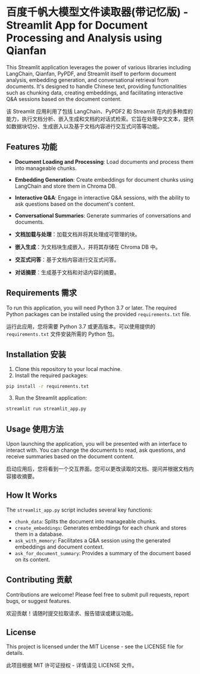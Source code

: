 # 百度千帆大模型文件读取器(带记忆版) - Streamlit App for Document Processing and Analysis using Qianfan

This Streamlit application leverages the power of various libraries including LangChain, Qianfan, PyPDF, and Streamlit itself to perform document analysis, embedding generation, and conversational retrieval from documents. It's designed to handle Chinese text, providing functionalities such as chunking data, creating embeddings, and facilitating interactive Q&A sessions based on the document content.

该 Streamlit 应用利用了包括 LangChain、PyPDF2 和 Streamlit 在内的多种库的能力，执行文档分析、嵌入生成和文档的对话式检索。它旨在处理中文文本，提供如数据块切分、生成嵌入以及基于文档内容进行交互式问答等功能。

## Features 功能

- **Document Loading and Processing**: Load documents and process them into manageable chunks.
- **Embedding Generation**: Create embeddings for document chunks using LangChain and store them in Chroma DB.
- **Interactive Q&A**: Engage in interactive Q&A sessions, with the ability to ask questions based on the document's content.
- **Conversational Summaries**: Generate summaries of conversations and documents.

- **文档加载与处理**：加载文档并将其处理成可管理的块。
- **嵌入生成**：为文档块生成嵌入，并将其存储在 Chroma DB 中。
- **交互式问答**：基于文档内容进行交互式问答。
- **对话摘要**：生成基于文档和对话内容的摘要。


## Requirements 需求

To run this application, you will need Python 3.7 or later. The required Python packages can be installed using the provided `requirements.txt` file.

运行此应用，您将需要 Python 3.7 或更高版本。可以使用提供的 `requirements.txt` 文件安装所需的 Python 包。

## Installation 安装

1. Clone this repository to your local machine.
2. Install the required packages:

```bash
pip install -r requirements.txt
```

3. Run the Streamlit application:

```bash
streamlit run streamlit_app.py
```

## Usage 使用方法

Upon launching the application, you will be presented with an interface to interact with. You can change the documents to read, ask questions, and receive summaries based on the document content.

启动应用后，您将看到一个交互界面。您可以更改读取的文档、提问并根据文档内容接收摘要。

## How It Works

The `streamlit_app.py` script includes several key functions:

- `chunk_data`: Splits the document into manageable chunks.
- `create_embeddings`: Generates embeddings for each chunk and stores them in a database.
- `ask_with_memory`: Facilitates a Q&A session using the generated embeddings and document context.
- `ask_for_document_summary`: Provides a summary of the document based on its content.

## Contributing 贡献

Contributions are welcome! Please feel free to submit pull requests, report bugs, or suggest features.

欢迎贡献！请随时提交拉取请求、报告错误或建议功能。

## License

This project is licensed under the MIT License - see the LICENSE file for details.

此项目根据 MIT 许可证授权 - 详情请见 LICENSE 文件。
